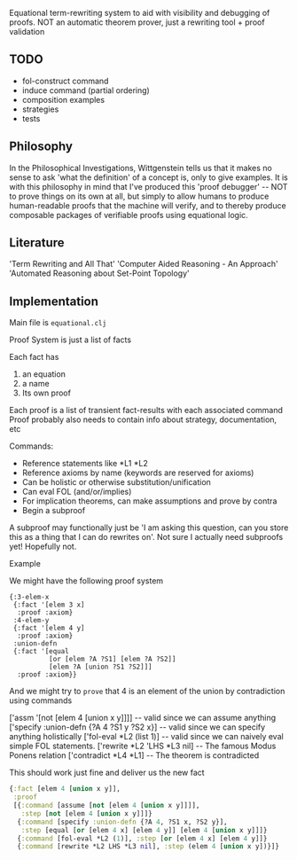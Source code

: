 
Equational term-rewriting system to aid with visibility and debugging of proofs. NOT an automatic theorem prover, just a rewriting tool + proof validation

## TODO

- fol-construct command
- induce command (partial ordering)
- composition examples
- strategies
- tests

## Philosophy

In the Philosophical Investigations, Wittgenstein tells us that it makes no sense to ask 'what the definition' of a concept is, only to give examples. It is with this philosophy in mind that I've produced this 'proof debugger' -- NOT to prove things on its own at all, but simply to allow humans to produce human-readable proofs that the machine will verify, and to thereby produce composable packages of verifiable proofs using equational logic.

## Literature

'Term Rewriting and All That'
'Computer Aided Reasoning - An Approach'
'Automated Reasoning about Set-Point Topology'

## Implementation

Main file is `equational.clj`

Proof System is just a list of facts

Each fact has
  1. an equation
  2. a name
  3. Its own proof

Each proof is a list of transient fact-results with each associated command
Proof probably also needs to contain info about strategy, documentation, etc

Commands:
  - Reference statements like *L1 *L2
  - Reference axioms by name (keywords are reserved for axioms)
  - Can be holistic or otherwise substitution/unification
  - Can eval FOL (and/or/implies)
  - For implication theorems, can make assumptions and prove by contra
  - Begin a subproof
  
A subproof may functionally just be 'I am asking this question, can you store this as a thing that I can do rewrites on'. Not sure I actually need subproofs yet! Hopefully not.


Example

We might have the following proof system

```
{:3-elem-x
 {:fact '[elem 3 x]
  :proof :axiom}
 :4-elem-y
 {:fact '[elem 4 y]
  :proof :axiom}
 :union-defn
 {:fact '[equal
          [or [elem ?A ?S1] [elem ?A ?S2]]
          [elem ?A [union ?S1 ?S2]]]
  :proof :axiom}}
  ```

And we might try to `prove` that 4 is an element of the union by contradiction using commands

['assm '[not [elem 4 [union x y]]]]  -- valid since we can assume anything
['specify :union-defn {?A 4 ?S1 y ?S2 x}]  -- valid since we can specify anything holistically
['fol-eval *L2 (list 1)]  -- valid since we can naively eval simple FOL statements.
['rewrite *L2 'LHS *L3 nil]  -- The famous Modus Ponens relation
['contradict *L4 *L1] -- The theorem is contradicted

This should work just fine and deliver us the new fact

```clojure
{:fact [elem 4 [union x y]],
 :proof
 [{:command [assume [not [elem 4 [union x y]]]],
   :step [not [elem 4 [union x y]]]}
  {:command [specify :union-defn {?A 4, ?S1 x, ?S2 y}],
   :step [equal [or [elem 4 x] [elem 4 y]] [elem 4 [union x y]]]}
  {:command [fol-eval *L2 (1)], :step [or [elem 4 x] [elem 4 y]]}
  {:command [rewrite *L2 LHS *L3 nil], :step (elem 4 [union x y])}]}
```
